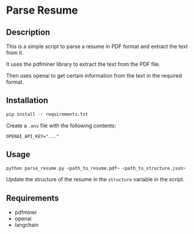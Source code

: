 # Parse Resume

## Description

This is a simple script to parse a resume in PDF format and extract the text from it.

It uses the pdfminer library to extract the text from the PDF file.

Then uses openai to get certain information from the text in the required format.

## Installation

```bash
pip install -r requirements.txt
```

Create a `.env` file with the following contents:

```text
OPENAI_API_KEY="..."
```

## Usage

```bash
python parse_resume.py <path_to_resume.pdf> <path_to_structure.json>
```

Update the structure of the resume in the `structure` variable in the script.

## Requirements

- pdfminer
- openai
- langchain
